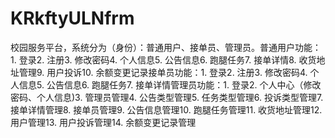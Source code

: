# KRkftyULNfrm
校园服务平台，系统分为（身份）：普通用户、接单员、管理员。普通用户功能：1. 登录2. 注册3. 修改密码4. 个人信息5. 公告信息6. 跑腿任务7. 接单详情8. 收货地址管理9. 用户投诉10. 余额变更记录接单员功能：1. 登录2. 注册3. 修改密码4. 个人信息5. 公告信息6. 跑腿任务7. 接单详情管理员功能：1. 登录2. 个人中心（修改密码、个人信息)3. 管理员管理4. 公告类型管理5. 任务类型管理6. 投诉类型管理7. 接单详情管理8. 接单员管理9. 公告信息管理10. 跑腿任务管理11. 收货地址管理12. 用户管理13. 用户投诉管理14. 余额变更记录管理 
